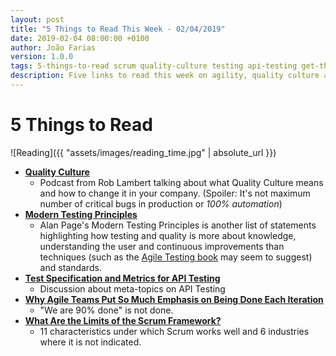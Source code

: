 ```yaml
---
layout: post
title: "5 Things to Read This Week - 02/04/2019"
date: 2019-02-04 08:00:00 +0100
author: João Farias
version: 1.0.0
tags: 5-things-to-read scrum quality-culture testing api-testing get-things-done
description: Five links to read this week on agility, quality culture and API Testing
---
```


# 5 Things to Read

![Reading]({{ "assets/images/reading_time.jpg" | absolute_url }})

- **[Quality Culture](https://qablog.practitest.com/quality-culture/)**
  - Podcast from Rob Lambert talking about what Quality Culture means and how to change it in your company. (Spoiler: It's not maximum number of critical bugs in production or _100% automation_)
- **[Modern Testing Principles](https://ministryoftesting.com/dojo/lessons/modern-testing-principles)**
  - Alan Page's Modern Testing Principles is another list of statements highlighting how testing and quality is more about knowledge, understanding the user and continuous improvements than techniques (such as the [Agile Testing book](https://www.amazon.com/Agile-Testing-Practical-Guide-Testers/dp/0321534468) may seem to suggest) and standards.
- **[Test Specification and Metrics for API Testing](https://club.ministryoftesting.com/t/test-specification-and-metrics-for-api-testing/21937)**
  - Discussion about meta-topics on API Testing
- **[Why Agile Teams Put So Much Emphasis on Being Done Each Iteration](https://www.mountaingoatsoftware.com/blog/why-agile-teams-put-so-much-emphasis-on-being-done-each-iteration#When:17:00:00Z)**
  - "We are 90% done" is not done.
- **[What Are the Limits of the Scrum Framework?](https://agilepainrelief.com/notesfromatooluser/2019/01/what-are-the-limits-of-the-scrum-framework.html)**
  - 11 characteristics under which Scrum works well and 6 industries where it is not indicated.
